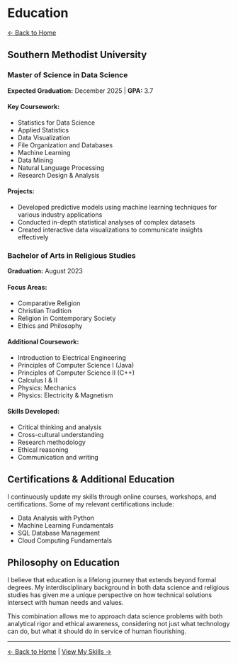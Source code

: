 # Education

[← Back to Home](https://cdcastr0.github.io)

## Southern Methodist University

### Master of Science in Data Science
**Expected Graduation:** December 2025 | **GPA:** 3.7

#### Key Coursework:
- Statistics for Data Science
- Applied Statistics
- Data Visualization
- File Organization and Databases
- Machine Learning
- Data Mining
- Natural Language Processing
- Research Design & Analysis

#### Projects:
- Developed predictive models using machine learning techniques for various industry applications
- Conducted in-depth statistical analyses of complex datasets
- Created interactive data visualizations to communicate insights effectively

### Bachelor of Arts in Religious Studies
**Graduation:** August 2023

#### Focus Areas:
- Comparative Religion
- Christian Tradition
- Religion in Contemporary Society
- Ethics and Philosophy

#### Additional Coursework:
- Introduction to Electrical Engineering
- Principles of Computer Science I (Java)
- Principles of Computer Science II (C++)
- Calculus I & II
- Physics: Mechanics
- Physics: Electricity & Magnetism

#### Skills Developed:
- Critical thinking and analysis
- Cross-cultural understanding
- Research methodology
- Ethical reasoning
- Communication and writing

## Certifications & Additional Education

I continuously update my skills through online courses, workshops, and certifications. Some of my relevant certifications include:

- Data Analysis with Python
- Machine Learning Fundamentals
- SQL Database Management
- Cloud Computing Fundamentals

## Philosophy on Education

I believe that education is a lifelong journey that extends beyond formal degrees. My interdisciplinary background in both data science and religious studies has given me a unique perspective on how technical solutions intersect with human needs and values.

This combination allows me to approach data science problems with both analytical rigor and ethical awareness, considering not just what technology can do, but what it should do in service of human flourishing.

---

[← Back to Home](https://cdcastr0.github.io) | [View My Skills →](https://cdcastr0.github.io/skills) 